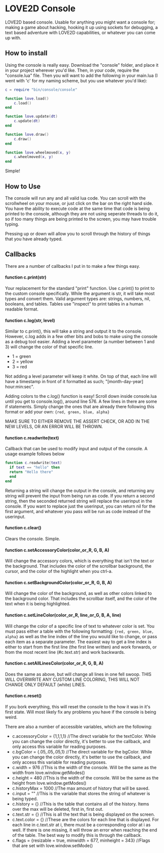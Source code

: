 # LOVE2D Console
 LOVE2D based console. Usable for anything you might want a console for; making a game about hacking, hooking it up using sockets for debugging, a text based adventure with LOVE2D capabilities, or whatever you can come up with.

## How to install
Using the console is really easy. Download the "console" folder, and place it in your project wherever you'd like. Then, in your code, require the "console.lua" file. Then you will want to add the following in your main.lua (I went with 'c' for my naming scheme, but you use whatever you'd like):

```lua
c = require "bin/console/console"

function love.load()
	c.load()
end

function love.update(dt)
	c.update(dt)
end

function love.draw()
	c.draw()
end

function love.wheelmoved(x, y)
	c.wheelmoved(x, y)
end
```

Simple!

## How to Use
The console will run any and all valid lua code. You can scroll with the scrollwheel on your mouse, or just click on the bar on the right hand side. You have the ability to execute code at the same time that code is being printed to the console, although they are not using seperate threads to do it, so if too many things are being printed to the screen, you may have trouble typing.

Pressing up or down will allow you to scroll through the history of things that you have already typed.

## Callbacks
There are a number of callbacks I put in to make a few things easy.

#### function c.print(str)
Your replacement for the standard "print" function. Use c.print() to print to the custom console specifically. While the argument is str, it will take most types and convert them. Valid argument types are: strings, numbers, nil, booleans, and tables. Tables use "inspect" to print tables in a human readable format.

#### function c.log(str, level)
Similar to c.print(), this will take a string and output it to the console. However, c.log adds in a few other bits and bobs to make using the console as a debug tool easier. Adding a level parameter (a number between 1 and 3) will change the color of that specific line.

* 1 = green
* 2 = yellow
* 3 = red

Not adding a level parameter will keep it white. On top of that, each line will have a timestamp in front of it formatted as such; "[month-day-year] hour:min:sec". 

Adding colors to the c.log() function is easy! Scroll down inside console.lua until you get to console.log(), around line 576. A few lines in there are some if statements. Simply change the ones that are already there following this format or add your own: `{red, green, blue, alpha}`

MAKE SURE TO EITHER REMOVE THE ASSERT CHECK, OR ADD IN THE NEW LEVELS, OR AN ERROR WILL BE THROWN.

#### function c.readwrite(text)
Callback that can be used to modify input and output of the console. A usage example follows below
```lua
function c.readwrite(text)
  if text == "hello" then
  return "Hello there"
  end
end
```
Returning a string will change the output in the console, and returning any string will prevent the input from being run as code. If you return a second string, then the seconded returned string will replace the userinput in the console. If you want to replace just the userinput, you can return nil for the first argument, and whatever you pass will be run as code instead of the userinput.

#### function c.clear()
Clears the console. Simple.

#### function c.setAccessoryColor(color_or_R, G, B, A)
Will change the accessory colors, which is everything that isn't the text or the background. That includes the color of the scrollbar background, the cursor, and the color of the highlight when you ctrl-a.

#### function c.setBackgroundColor(color_or_R, G, B, A)
Will change the color of the background, as well as other colors linked to the background color. That includes the scrollbar itself, and the color of the text when it is being highlighted.

#### function c.setLineColor(color_or_R, line_or_G, B, A, line)
Will change the color of a specific line of text to whatever color is set. You must pass either a table with the following formatting: `{red, green, blue, alpha}` as well as the line index of the line you would like to change, or pass each item as a separate parameter. The easiest way to get a line index is either to start from the first line (the first line written) and work forwards, or from the most recent line (#c.text.str) and work backwards.

#### function c.setAllLinesColor(color_or_R, G, B, A)
Does the same as above, but will change all lines in one fell swoop. THIS WILL OVERWRITE ANY CUSTOM LINE COLORING, THIS WILL NOT CHANGE ONLY DEFAULT (white) LINES.

#### function c.reset()
If you bork everything, this will reset the console to the how it was in it's first state. Will most likely fix any problems you have if the console is being weird.

There are also a number of accessible variables, which are the following:
*   c.accessoryColor = {1,1,1,1}       //The direct variable for the textColor. While you can change the color directly, it's better to use the callback, and only access this variable for reading purposes.
*	c.bgColor        = {.05,.05,.05,1} //The direct variable for the bgColor. While you can change the color directly, it's better to use the callback, and only access this variable for reading purposes.
*	c.width          = 976             //This is the width of the console. Will be the same as the width from love.window.getModes()
*	c.height         = 480             //This is the width of the console. Will be the same as the height from love.window.getModes()
*	c.historyMax     = 1000            //The max amount of history that will be saved. 
*	c.input          = ""              //This is the variable that stores the string of whatever is being typed.
*	c.history        = {}              //This is the table that contains all of the history. Items over the max will be deleted, first in, first out.
*	c.text.str       = {}              //This is all the text that is being displayed on the screen.
*	c.text.color     = {}              //These are the colors for each line that is displayed. For each line in c.text.str at i, there must be a corresponding color at i as well. If there is one missing, it will throw an error when reaching the end of the table. The best way to modify this is through the callback.
*	c.flags          = {resizable = true, minwidth = 677, minheight = 343} //Flags that are set with love.window.setMode()
